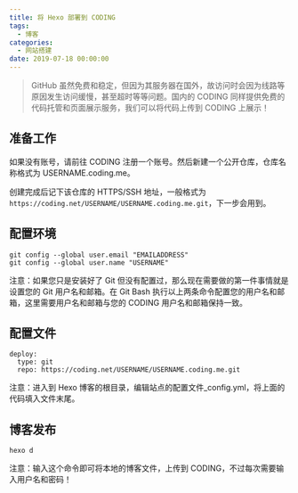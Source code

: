 ```yaml
---
title: 将 Hexo 部署到 CODING
tags:
  - 博客
categories:
  - 网站搭建
date: 2019-07-18 00:00:00
---
```


> GitHub 虽然免费和稳定，但因为其服务器在国外，故访问时会因为线路等原因发生访问缓慢，甚至超时等等问题。国内的 CODING 同样提供免费的代码托管和页面展示服务，我们可以将代码上传到 CODING 上展示！

<!-- more -->

## 准备工作

如果没有账号，请前往 CODING 注册一个账号。然后新建一个公开仓库，仓库名称格式为 USERNAME.coding.me。

创建完成后记下该仓库的 HTTPS/SSH 地址，一般格式为 `https://coding.net/USERNAME/USERNAME.coding.me.git`，下一步会用到。

## 配置环境

```
git config --global user.email "EMAILADDRESS"
git config --global user.name "USERNAME"
```

注意：如果您只是安装好了 Git 但没有配置过，那么现在需要做的第一件事情就是设置您的 Git 用户名和邮箱。在 Git Bash 执行以上两条命令配置您的用户名和邮箱，这里需要用户名和邮箱与您的 CODING 用户名和邮箱保持一致。

## 配置文件

```
deploy:
  type: git
  repo: https://coding.net/USERNAME/USERNAME.coding.me.git
```

注意：进入到 Hexo 博客的根目录，编辑站点的配置文件_config.yml，将上面的代码填入文件末尾。

## 博客发布

```
hexo d
```

注意：输入这个命令即可将本地的博客文件，上传到 CODING，不过每次需要输入用户名和密码！